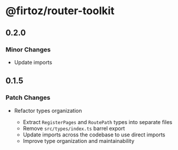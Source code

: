 # @firtoz/router-toolkit

## 0.2.0

### Minor Changes

- Update imports

## 0.1.5

### Patch Changes

- Refactor types organization

  - Extract `RegisterPages` and `RoutePath` types into separate files
  - Remove `src/types/index.ts` barrel export
  - Update imports across the codebase to use direct imports
  - Improve type organization and maintainability
